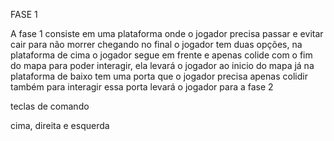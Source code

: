 FASE 1

A fase 1 consiste em uma plataforma onde o jogador precisa passar e evitar cair para não morrer
chegando no final o jogador tem duas opções, na plataforma de cima o jogador segue em frente e
apenas colide com o fim do mapa para poder interagir, ela levará o jogador ao inicio do mapa
já na plataforma de baixo tem uma porta que o jogador precisa apenas colidir também para interagir
essa porta levará o jogador para a fase 2

teclas de comando 

cima, direita e esquerda


